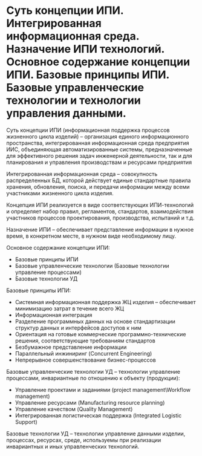 # Суть концепции ИПИ. Интегрированная информационная среда. Назначение ИПИ технологий. Основное содержание концепции ИПИ. Базовые принципы ИПИ. Базовые управленческие технологии и технологии управления данными. 
Суть концепции ИПИ (информационная поддержка процессов жизненного цикла изделий) – организация единого информационного пространства, интегрированная информационная среда предприятия ИИС, объединяющая автоматизированные системы, предназначенные для эффективного решения задач инженерной деятельности, так и для планирования и управления производствам и ресурсами предприятия

Интегрированная информационная среда – совокупность распределенных БД, которой действует единые стандартные правила хранения, обновления, поиска, и передачи информации между всеми участниками жизненного цикла изделия.

Концепция ИПИ реализуется в виде соответствующих ИПИ-технологий и определяет набор правил, регламентов, стандартов, взаимодействия участников процессов проектирования, производства, испытаний и т.д.

Назначение ИПИ – обеспечивает представление информации в нужное время, в конкретном месте, в нужном виде необходимому лицу.

Основное содержание концепции ИПИ:
* Базовые принципы ИПИ
* Базовые управленческие технологии (Базовые технологии управление процессами)
* Базовые технологии УД

Базовые принципы ИПИ:
* Системная информационная поддержка ЖЦ изделия – обеспечивает минимизацию затрат в течение всего ЖЦ
* Информационная интеграция
* Разделение программных данных на основе стандартизации структур данных и интерфейсов доступов к ним
* Ориентация на готовые коммерческие программно-технические решения, соответствующие требованиям стандартов
* Безбумажное представление информации
* Параллельный инжиниринг (Concurrent Engineering)
* Непрерывное совершенствование бизнес-процессов 

Базовые управленческие технологии УД – технологии управление процессами, инвариантные по отношению к объекту (продукции):
* Управление проектами и заданиями (project management\Workflow management)
* Управление ресурсами (Manufacturing resource planning)
* Управление качеством (Quality Management)
* Интегрированная логистическая поддержка (Integrated Logistic Support)

Базовые технологии УД – технологии управление данными изделии, процессах, ресурсах, среде, используемы при реализации инвариантных и иных управленческих технологий.
